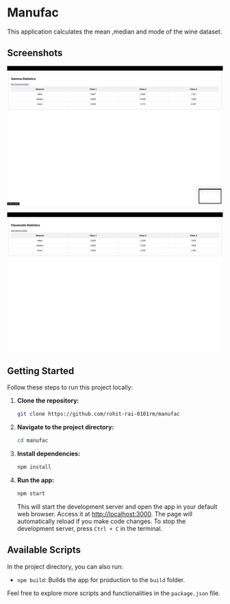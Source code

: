# Manufac

This application calculates the mean ,median and mode of the wine dataset.


## Screenshots 

![Screenshot Flavanoid](./src/screenshots/flavanoidStats.png)

![Screenshot Gama](./src/screenshots/gamaStats.png)

## Getting Started

Follow these steps to run this project locally:

1. **Clone the repository:**

    ```bash
    git clone https://github.com/rohit-rai-0101rm/manufac
    ```


2. **Navigate to the project directory:**

    ```bash
    cd manufac
    ```

3. **Install dependencies:**

    ```bash
    npm install
    ```

4. **Run the app:**

    ```bash
    npm start
    ```

    This will start the development server and open the app in your default web browser. Access it at [http://localhost:3000](http://localhost:3000/). The page will automatically reload if you make code changes. To stop the development server, press `Ctrl + C` in the terminal.

## Available Scripts

In the project directory, you can also run:

- `npm build`: Builds the app for production to the `build` folder.


Feel free to explore more scripts and functionalities in the `package.json` file.







